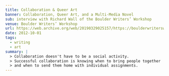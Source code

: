 ```yaml
---
title: Collaboration & Queer Art
banner: Collaboration, Queer Art, and a Multi-Media Novel
sub: interview with Richard Wall of the Boulder Writers’ Workshop
venue: Boulder Writers’ Workshop
url: https://web.archive.org/web/20190329025157/https://boulderwritersworkshop.com/2012/08/31/eric-meyer-discusses-collaboration-queer-art-and-his-multi-media-novel/
date: 2012-10-01
tags:
  - writing
  - art
summary: |
  > Collaboration doesn't have to be a social activity.
  > Successful collaboration is knowing when to bring people together
  > and when to send them home with individual assignments.
---
```

